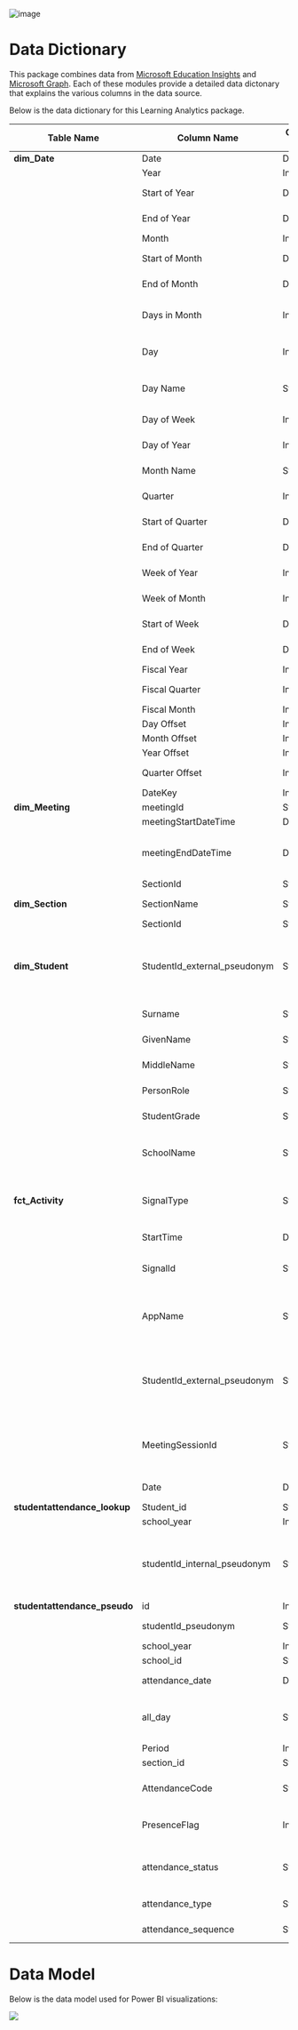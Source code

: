 ![image](https://user-images.githubusercontent.com/63133369/214875790-bdb28a0a-1110-414c-a911-320a8c9362ec.png)

# Data Dictionary
This package combines data from [Microsoft Education Insights](https://github.com/microsoft/OpenEduAnalytics/tree/main/modules/module_catalog/Microsoft_Education_Insights/test_data) and [Microsoft Graph](https://github.com/microsoft/OpenEduAnalytics/tree/main/modules/module_catalog/Microsoft_Graph). Each of these modules provide a detailed data dictonary that explains the various columns in the data source. 

Below is the data dictionary for this Learning Analytics package.

|Table Name   |Column Name        |Column Type  |Column Description  |
|-----------|-------------------|-------------------|-------------|
|**dim_Date** | Date     |Date |Date |
| | Year     |Integer |Year |
| | Start of Year     |Date |Start date of the year |
| | End of Year     |Date |End date of the year |
| | Month     |Integer |Month |
| | Start of Month     |Date |Start date of the month |
| | End of Month     |Date |End date of the month |
| | Days in Month     |Integer |Number of days in the month |
| | Day     |Integer |Day of the month (number) |
| | Day Name     |String |Day of the month (words) |
| | Day of Week     |Integer |Day of the week |
| | Day of Year     |Integer |Day of the year |
| | Month  Name    |String |Month of the year|
| | Quarter     |Integer |Quarter of the year |
| | Start of Quarter     |Date |Start date of the quarter |
| | End of Quarter     |Date |End date of the quarter |
| | Week of Year     |Integer |Week of the year |
| | Week of Month     |Integer |Week of the month |
| | Start of Week     |Date |Start date of the week |
| | End of Week     |Date |End date of the week |
| | Fiscal Year     |Integer |Fiscal year |
| | Fiscal Quarter     |Integer |Fiscal quarter |
| | Fiscal Month     |Integer |Fiscal month |
| | Day Offset     |Integer |Day offset |
| | Month Offset    |Integer |Month offset |
| | Year Offset     |Integer |Year offset |
| | Quarter Offset     |Integer |Quarter offset |
| | DateKey     |Integer |Date key |
|**dim_Meeting** | meetingId     |String |Meeting ID  |
|  | meetingStartDateTime    |DateTime |DateTime |
|  | meetingEndDateTime    |DateTime |Meeting end date and time (from Graph data) |
|  | SectionId    |String |Section ID |
|**dim_Section** | SectionName     | String|Name of the section  |
|  | SectionId     |String |Section ID|
|**dim_Student** |  StudentId_external_pseudonym    |String |Hashed external student ID (from the Insights AAD User table) |
|  | Surname     |String |Surname of student |
|| GivenName     |String |First name of student|
|            | MiddleName   |String    |Middle name of student |   
|            | PersonRole   |String    |Role of person |    
|  | StudentGrade     |String |Grade level of student |
|  | SchoolName    |String |Name of the school the student attends  |
|**fct_Activity** |  SignalType    |String |Type of signal for a student in a section |
|  | StartTime     |DateTime |Signal action time |
|  | SignalId   |String |Unique ID per student signal |
|  | AppName    |String |Application used: Assignments, SharePoint Online, etc |
|  | StudentId_external_pseudonym     |String |Hashed external student ID (from the Insights AAD User table) |
|  | MeetingSessionId     |String |Meeting Session ID, unqiue per section per meeting |
|  | Date    |Date |Date of activity |
|**studentattendance_lookup** | Student_id     | String | Student id |
|  | school_year     |Integer |School year |
|  | studentId_internal_pseudonym    |String |Hashed internal student ID (from the Insights Person table) |
|**studentattendance_pseudo** | id     | Integer | ID |
|  | studentId_pseudonym    |String |Hashed student ID |
|  | school_year     |Integer |School year |
|  | school_id     |String |School ID |
| |  attendance_date    | DateTime| Date of attendance |
| |  all_day    | String | Whether the student attended all day |
| |  Period    | Integer| Period |
| |  section_id    | String| Section ID|
| | AttendanceCode     | String| P for present and A for absent |
| | PresenceFlag     | Integer| 1 for present and 0 for absent |
| |  attendance_status    | String| Whether the student attended class |
| | attendance_type     | String | Type of attendance|
| | attendance_sequence     |String |Sequence of attendance |


# Data Model
Below is the data model used for Power BI visualizations:

![](https://github.com/microsoft/OpenEduAnalytics/blob/main/packages/package_catalog/Learning_Analytics/docs/images/Learning_Analytics_PBI_Data_Model.png)

